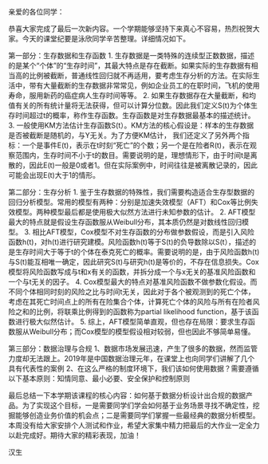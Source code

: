 亲爱的各位同学：



恭喜大家完成了最后一次新内容。一个学期能够坚持下来真心不容易，热烈祝贺大家。今天的课堂纪要是泳欣同学辛苦整理。详细情况如下。



第一部分：生存数据和生存函数 1. 生存数据是一类特殊的连续型正数数据，描述的是某个“个体”的“生存时间”，其最大特点是存在截断。如果实际的生存数据有相当高的比例被截断，普通线性回归就不再适用，要考虑生存分析的方法。在实际生活中，带有大量截断的生存数据非常常见，例如企业员工的在职时间，飞机的使用寿命，服用新药的癌症病人生存时间等等。 2. 如果生存数据存在大量截断，和均值有关的所有统计量将无法获得，但可以计算分位数。因此我们定义S(t)为个体生存时间超过t的概率，称作生存函数。生存函数是对生存数据最基本的描述统计。 3. 一般使用KM方法估计生存函数S(t）。KM方法的核心假设是：样本的生存数据是否被截断是随机的，与Y无关。为了方便KM估计， 我们还定义了另外两个指标：一个是事件E(t)，表示在t时刻“死亡”的个数；另一个是在险者R(t)，表示在观察范围内，生存时间不小于t的数目。需要说明的是，理想情形下，由于时间t是离散的，因此E(t)一般是0或者1。但在实际案例中，时间往往是被离散记录的，因此可能会出现E(t)大于1的情形。



第二部分：生存分析 1. 鉴于生存数据的特殊性，我们需要构造适合生存型数据的回归分析模型。常用的模型有两种：分别是加速失效模型（AFT）和Cox等比例失效模型。两种模型最后都是使用极大似然方法进行未知参数的估计。 2. AFT模型最大的特点就是假设生存函数服从Weibull分布，其本质仍然是对数线性回归模型。 3. 相比AFT模型，Cox模型不对生存函数的分布做参数假设，而是引入风险函数h(t)，对h(t)进行研究建模。风险函数h(t)等于S(t)的负导数除以S(t），描述的是生存时间大于等于t的个体在泰克死亡的概率。需要说明的是，由于风险函数h(t)与S(t)能互相唯一确定，因此研究S(t)与研究h(t)是等价的，不存在信息损失。Cox模型将风险函数写成与t和x有关的函数，并拆分成一个与x无关的基准风险函数和一个与t无关的因子。 4. Cox模型最大的特点对基准风险函数不做参数化假设。而不同个体相同时刻的风险之比与时间t无关，因此对于各个被观测到的死亡个体，考虑在其死亡时间点上的所有在险集合个体，计算死亡个体的风险与所有在险者风险之和的比例，将联乘比例得到的函数称为partial likelihood function，基于该函数进行极大似然估计。 5. 综上，AFT模型简单直观，但也存在局限：要求生存函数服从Weibull分布；而Cox模型的模型假设相对较弱，但也因此不够简单易懂。



第三部分：数据治理与合规 1、数据市场发展迅速，产生了很多的数据，然而监管力度却无法跟上。2019年是中国数据治理元年，在课堂上也向同学们讲解了几个具有代表性的案例 2、在这么严格的制度环境下，我们该如何使用数据？需要遵循以下基本原则：知情同意、最小必要、安全保护和控制原则



最后总结一下本学期该课程的核心内容：如何基于数据分析设计出合规的数据产品。为了实现这个目标，一是需要同学们学会如何基于业务场景寻找不确定性，挖掘能够创造业务价值的机会点；二是需要同学们掌握一些最经典的数据分析模型。本周没有给大家安排个人测试和作业，希望大家集中精力把最后的大作业一定全力以赴完成好。期待大家的精彩表现，加油！



汉生
